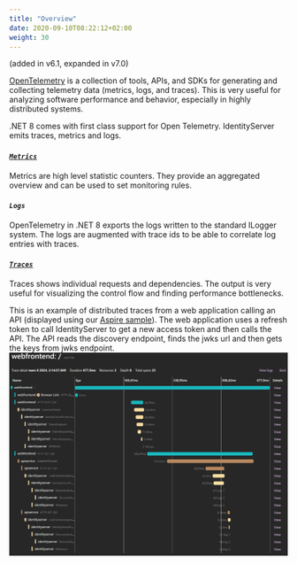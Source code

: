 ```yaml
---
title: "Overview"
date: 2020-09-10T08:22:12+02:00
weight: 30
---
```


(added in v6.1, expanded in v7.0)

[OpenTelemetry](https://opentelemetry.io) is a collection of tools, APIs, and SDKs for generating and collecting
telemetry data (metrics, logs, and traces). This is very useful for analyzing software performance and behavior, 
especially in highly distributed systems.

.NET 8 comes with first class support for Open Telemetry. IdentityServer emits traces, metrics and logs.

#### [*`Metrics`*](metrics)
Metrics are high level statistic counters. They provide an aggregated overview and can be used to set monitoring rules.

#### *`Logs`*
OpenTelemetry in .NET 8 exports the logs written to the standard ILogger system. The logs are augmented with
trace ids to be able to correlate log entries with traces.

#### [*`Traces`*](traces)
Traces shows individual requests and dependencies. The output is very useful for visualizing the control 
flow and finding performance bottlenecks.

This is an example of distributed traces from a web application calling an API (displayed using our 
[Aspire sample](../../samples/diagnostics)). The web application uses a refresh token to call IdentityServer to get a new access token and then calls the API. The API reads the discovery endpoint, finds the jwks url and then gets the keys from jwks endpoint.
![](images/aspire_traces.png)
